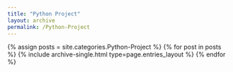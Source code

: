 ```yaml
---
title: "Python Project"
layout: archive
permalink: /Python-Project
---
```



{% assign posts = site.categories.Python-Project %}
{% for post in posts %} {% include archive-single.html type=page.entries_layout %} {% endfor %}